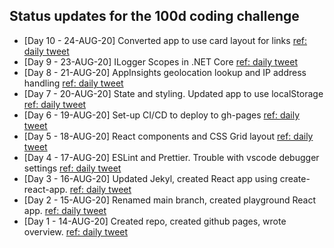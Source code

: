 ## Status updates for the 100d coding challenge

- [Day 10 - 24-AUG-20] Converted app to use card layout for links [ref: daily tweet](https://twitter.com/digory/status/1297672764585697285)
- [Day 9 - 23-AUG-20] ILogger Scopes in .NET Core [ref: daily tweet](https://twitter.com/digory/status/1297404561359958016)
- [Day 8 - 21-AUG-20] AppInsights geolocation lookup and IP address handling [ref: daily tweet](https://twitter.com/digory/status/1296567873113006085)
- [Day 7 - 20-AUG-20] State and styling. Updated app to use localStorage [ref: daily tweet](https://twitter.com/digory/status/1296220427178479616)
- [Day 6 - 19-AUG-20] Set-up CI/CD to deploy to gh-pages [ref: daily tweet](https://twitter.com/digory/status/1295851951121289217)
- [Day 5 - 18-AUG-20] React components and CSS Grid layout [ref: daily tweet](https://twitter.com/digory/status/1295465162904723458)
- [Day 4 - 17-AUG-20] ESLint and Prettier. Trouble with vscode debugger settings [ref: daily tweet](https://twitter.com/digory/status/1295152468678963200)
- [Day 3 - 16-AUG-20] Updated Jekyl, created React app using create-react-app. [ref: daily tweet](https://twitter.com/digory/status/1294798915275902976)
- [Day 2 - 15-AUG-20] Renamed main branch, created playground React app. [ref: daily tweet](https://twitter.com/digory/status/1294409872084066304)
- [Day 1 - 14-AUG-20] Created repo, created github pages, wrote overview. [ref: daily tweet](https://twitter.com/digory/status/1294191612537352192)
